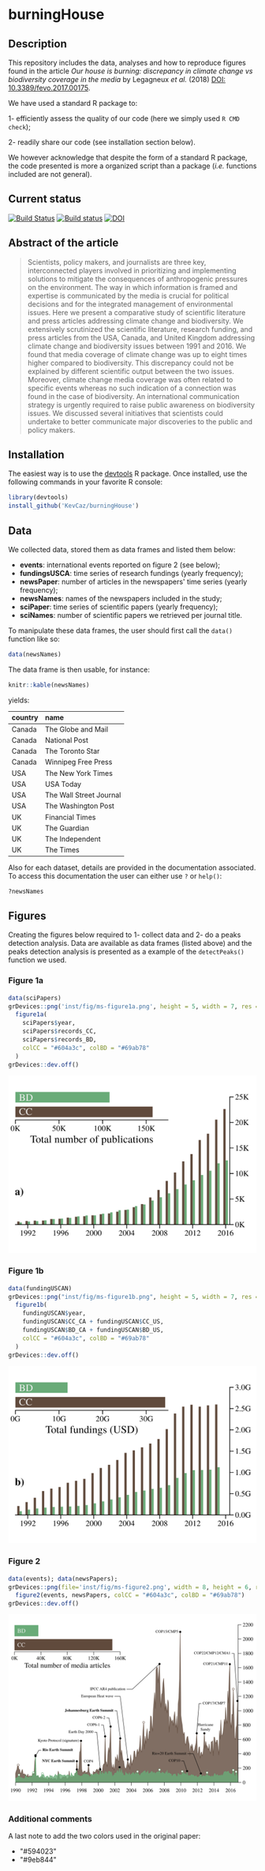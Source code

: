 # burningHouse

## Description

This repository includes the data, analyses and how to reproduce figures found
in the article *Our house is burning: discrepancy in climate change vs
biodiversity coverage in the media* by Legagneux *et al.* (2018)
[DOI: 10.3389/fevo.2017.00175](https://www.frontiersin.org/articles/10.3389/fevo.2017.00175/abstract).

We have used a standard R package to:

  1- efficiently assess the quality of our code (here we simply used `R CMD check`);

  2- readily share our code (see installation section below).

We however acknowledge that despite the form of a standard R package, the code
presented is more a organized script than a package (*i.e.* functions included
are not general).

## Current status

[![Build Status](https://travis-ci.org/KevCaz/burningHouse.svg?branch=master)](https://travis-ci.org/KevCaz/burningHouse)
[![Build status](https://ci.appveyor.com/api/projects/status/qh4ntjow6tcho9oh/branch/master?svg=true)](https://ci.appveyor.com/project/KevCaz/burninghouse/branch/master)
[![DOI](https://zenodo.org/badge/107296166.svg)](https://zenodo.org/badge/latestdoi/107296166)


<script type="text/javascript" src="https://d1bxh8uas1mnw7.cloudfront.net/assets/embed.js"></script><div class="altmetric-embed" data-badge-type="donut" data-altmetric-id="31083251" />


## Abstract of the article

> Scientists, policy makers, and journalists are three key, interconnected players involved in
prioritizing and implementing solutions to mitigate the consequences of anthropogenic
pressures on the environment. The way in which information is framed and expertise
is communicated by the media is crucial for political decisions and for the integrated
management of environmental issues. Here we present a comparative study of scientific
literature and press articles addressing climate change and biodiversity. We extensively
scrutinized the scientific literature, research funding, and press articles from the USA,
Canada, and United Kingdom addressing climate change and biodiversity issues
between 1991 and 2016. We found that media coverage of climate change was up
to eight times higher compared to biodiversity. This discrepancy could not be explained
by different scientific output between the two issues. Moreover, climate change media
coverage was often related to specific events whereas no such indication of a connection
was found in the case of biodiversity. An international communication strategy is urgently
required to raise public awareness on biodiversity issues. We discussed several initiatives
that scientists could undertake to better communicate major discoveries to the public and
policy makers.




## Installation

The easiest way is to use the [devtools](https://cran.r-project.org/web/packages/devtools/index.html)
R package. Once installed, use the following commands in your favorite R console:

```r
library(devtools)
install_github('KevCaz/burningHouse')
```




## Data

We collected data, stored them as data frames and listed them below:

- **events**: international events reported on figure 2 (see below);  
- **fundingsUSCA**: time series of research fundings (yearly frequency);  
- **newsPaper**: number of articles in the newspapers' time series (yearly frequency);
- **newsNames**: names of the newspapers included in the study;    
- **sciPaper**: time series of scientific papers (yearly frequency);    
- **sciNames**: number of scientific papers we retrieved per journal title.

To manipulate these data frames, the user should first call the `data()`
function like so:

```r
data(newsNames)
```

The data frame is then usable, for instance:

```r
knitr::kable(newsNames)
```

yields:

|country |name                    |
|:-------|:-----------------------|
|Canada  |The Globe and Mail      |
|Canada  |National Post           |
|Canada  |The Toronto Star        |
|Canada  |Winnipeg Free Press     |
|USA     |The New York Times      |
|USA     |USA Today               |
|USA     |The Wall Street Journal |
|USA     |The Washington Post     |
|UK      |Financial Times         |
|UK      |The Guardian            |
|UK      |The Independent         |
|UK      |The Times               |


Also for each dataset, details are provided in the documentation associated. To
access this documentation the user can either use `?` or `help()`:


```r
?newsNames
```




## Figures

Creating the figures below required to 1- collect data and 2- do a peaks
detection analysis. Data are available as data frames (listed above) and the
peaks detection analysis is presented as a example of the `detectPeaks()`
function we used.

### Figure 1a

```r
data(sciPapers)
grDevices::png('inst/fig/ms-figure1a.png', height = 5, width = 7, res = 300, unit = 'in')
  figure1a(
    sciPapers$year,
    sciPapers$records_CC,
    sciPapers$records_BD,
    colCC = "#604a3c", colBD = "#69ab78"
  )
grDevices::dev.off()
```

![](inst/fig/ms-figure1a.png)


### Figure 1b

```r
data(fundingUSCAN)
grDevices::png("inst/fig/ms-figure1b.png", height = 5, width = 7, res = 300, unit = "in")
  figure1b(
    fundingUSCAN$year,
    fundingUSCAN$CC_CA + fundingUSCAN$CC_US,
    fundingUSCAN$BD_CA + fundingUSCAN$BD_US,
    colCC = "#604a3c", colBD = "#69ab78"
  )
grDevices::dev.off()
```

![](inst/fig/ms-figure1b.png)




### Figure 2

```r
data(events); data(newsPapers);
grDevices::png(file='inst/fig/ms-figure2.png', width = 8, height = 6, res = 300, unit = 'in')
  figure2(events, newsPapers, colCC = "#604a3c", colBD = "#69ab78")
grDevices::dev.off()
```

![](inst/fig/ms-figure2.png)


### Additional comments

A last note to add the two colors used in the original paper:

- "#594023"   
- "#9eb844"
